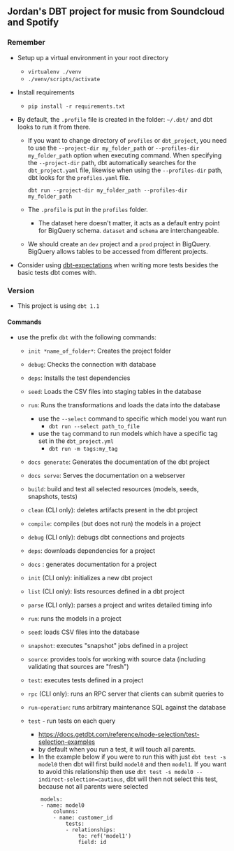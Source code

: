 ## Jordan's DBT project for music from Soundcloud and Spotify

### Remember

- Setup up a virtual environment in your root directory

  - `virtualenv ./venv`
  - `./venv/scripts/activate`

- Install requirements

  - `pip install -r requirements.txt`

- By default, the `.profile` file is created in the folder: `~/.dbt/` and dbt looks to run it from there.

  - If you want to change directory of `profiles` or `dbt_project`, you need to use the `--project-dir my_folder_path` or `--profiles-dir my_folder_path` option when executing command. When specifying the `--project-dir` path, dbt automatically searches for the `dbt_project.yaml` file, likewise when using the `--profiles-dir` path, dbt looks for the `profiles.yaml` file.

    ```
    dbt run --project-dir my_folder_path --profiles-dir my_folder_path
    ```

  - The `.profile` is put in the `profiles` folder.

    - The dataset here doesn't matter, it acts as a default entry point for BigQuery schema. `dataset` and `schema` are interchangeable.

  - We should create an `dev` project and a `prod` project in BigQuery. BigQuery allows tables to be accessed from different projects.

- Consider using [dbt-expectations](https://github.com/calogica/dbt-expectations) when writing more tests besides the basic tests dbt comes with.

### Version

- This project is using `dbt 1.1`

#### Commands

- use the prefix `dbt` with the following commands:

  - `init *name_of_folder*`: Creates the project folder
  - `debug`: Checks the connection with database
  - `deps`: Installs the test dependencies
  - `seed`: Loads the CSV files into staging tables in the database
  - `run`: Runs the transformations and loads the data into the database
    - use the `--select` command to specific which model you want run
      - `dbt run --select path_to_file`
    - use the `tag` command to run models which have a specific tag set in the `dbt_project.yml`
      - `dbt run -m tags:my_tag`
  - `docs generate`: Generates the documentation of the dbt project
  - `docs serve`: Serves the documentation on a webserver
  - `build`: build and test all selected resources (models, seeds, snapshots, tests)
  - `clean` (CLI only): deletes artifacts present in the dbt project
  - `compile`: compiles (but does not run) the models in a project
  - `debug` (CLI only): debugs dbt connections and projects
  - `deps`: downloads dependencies for a project
  - `docs` : generates documentation for a project
  - `init` (CLI only): initializes a new dbt project
  - `list` (CLI only): lists resources defined in a dbt project
  - `parse` (CLI only): parses a project and writes detailed timing info
  - `run`: runs the models in a project
  - `seed`: loads CSV files into the database
  - `snapshot`: executes "snapshot" jobs defined in a project
  - `source`: provides tools for working with source data (including validating that sources are "fresh")
  - `test`: executes tests defined in a project
  - `rpc` (CLI only): runs an RPC server that clients can submit queries to
  - `run-operation`: runs arbitrary maintenance SQL against the database
  - `test` - run tests on each query

    - https://docs.getdbt.com/reference/node-selection/test-selection-examples
    - by default when you run a test, it will touch all parents.
    - In the example below if you were to run this with just `dbt test -s model0` then dbt will first build `model0` and then `model1`. If you want to avoid this relationship then use `dbt test -s model0 --indirect-selection=cautious`, dbt will then not select this test, because not all parents were selected

    ```
        models:
        - name: model0
            columns:
            - name: customer_id
                tests:
                - relationships:
                    to: ref('model1')
                    field: id
    ```
